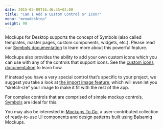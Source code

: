 ```yaml
---
date: 2015-05-09T16:46:35+02:00
title: "Can I Add a Custom Control or Icon?"
menu: "menudesktop"
weight: 90
---
```

Mockups for Desktop supports the concept of Symbols (also called templates, master pages, custom components, widgets, etc.). Please read our [Symbols documentation](https://docs.balsamiq.com/desktop/symbols/) to learn more about this powerful feature.

Mockups also provides the ability to add your own custom icons which you can use with any of the controls that support icons. See the [custom icons documentation](https://docs.balsamiq.com/desktop/icons/#adding-your-own-custom-icons) to learn how.

If instead you have a very special control that’s specific to your project, we suggest you take a look at [the import image feature](https://docs.balsamiq.com/desktop/images/), which will even let you “sketch-ize” your image to make it fit with the rest of the app.

For complex controls that are comprised of simple mockup controls, [Symbols](https://docs.balsamiq.com/desktop/symbols/) are ideal for this.

You may also be interested in [Mockups To Go](https://mockupstogo.mybalsamiq.com), a user-contributed collection of ready-to-use UI components and design patterns built using Balsamiq Mockups.
